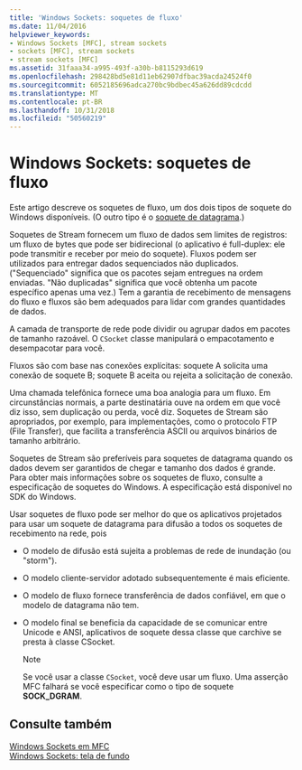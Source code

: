 ```yaml
---
title: 'Windows Sockets: soquetes de fluxo'
ms.date: 11/04/2016
helpviewer_keywords:
- Windows Sockets [MFC], stream sockets
- sockets [MFC], stream sockets
- stream sockets [MFC]
ms.assetid: 31faaa34-a995-493f-a30b-b8115293d619
ms.openlocfilehash: 298428bd5e81d11eb62907dfbac39acda24524f0
ms.sourcegitcommit: 6052185696adca270bc9bdbec45a626dd89cdcdd
ms.translationtype: MT
ms.contentlocale: pt-BR
ms.lasthandoff: 10/31/2018
ms.locfileid: "50560219"
---
```

# <a name="windows-sockets-stream-sockets"></a>Windows Sockets: soquetes de fluxo

Este artigo descreve os soquetes de fluxo, um dos dois tipos de soquete do Windows disponíveis. (O outro tipo é o [soquete de datagrama](../mfc/windows-sockets-datagram-sockets.md).)

Soquetes de Stream fornecem um fluxo de dados sem limites de registros: um fluxo de bytes que pode ser bidirecional (o aplicativo é full-duplex: ele pode transmitir e receber por meio do soquete). Fluxos podem ser utilizados para entregar dados sequenciados não duplicados. ("Sequenciado" significa que os pacotes sejam entregues na ordem enviadas. "Não duplicadas" significa que você obtenha um pacote específico apenas uma vez.) Tem a garantia de recebimento de mensagens do fluxo e fluxos são bem adequados para lidar com grandes quantidades de dados.

A camada de transporte de rede pode dividir ou agrupar dados em pacotes de tamanho razoável. O `CSocket` classe manipulará o empacotamento e desempacotar para você.

Fluxos são com base nas conexões explícitas: soquete A solicita uma conexão de soquete B; soquete B aceita ou rejeita a solicitação de conexão.

Uma chamada telefônica fornece uma boa analogia para um fluxo. Em circunstâncias normais, a parte destinatária ouve na ordem em que você diz isso, sem duplicação ou perda, você diz. Soquetes de Stream são apropriados, por exemplo, para implementações, como o protocolo FTP (File Transfer), que facilita a transferência ASCII ou arquivos binários de tamanho arbitrário.

Soquetes de Stream são preferíveis para soquetes de datagrama quando os dados devem ser garantidos de chegar e tamanho dos dados é grande. Para obter mais informações sobre os soquetes de fluxo, consulte a especificação de soquetes do Windows. A especificação está disponível no SDK do Windows.

Usar soquetes de fluxo pode ser melhor do que os aplicativos projetados para usar um soquete de datagrama para difusão a todos os soquetes de recebimento na rede, pois

- O modelo de difusão está sujeita a problemas de rede de inundação (ou "storm").

- O modelo cliente-servidor adotado subsequentemente é mais eficiente.

- O modelo de fluxo fornece transferência de dados confiável, em que o modelo de datagrama não tem.

- O modelo final se beneficia da capacidade de se comunicar entre Unicode e ANSI, aplicativos de soquete dessa classe que carchive se presta à classe CSocket.

    > [!NOTE]
    >  Se você usar a classe `CSocket`, você deve usar um fluxo. Uma asserção MFC falhará se você especificar como o tipo de soquete **SOCK_DGRAM**.

## <a name="see-also"></a>Consulte também

[Windows Sockets em MFC](../mfc/windows-sockets-in-mfc.md)<br/>
[Windows Sockets: tela de fundo](../mfc/windows-sockets-background.md)

